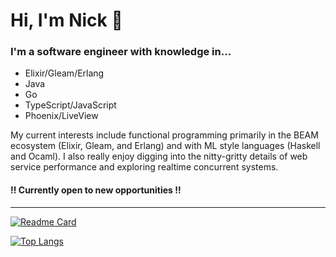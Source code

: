 # Hi, I'm Nick 👋

### I'm a software engineer with knowledge in...

- Elixir/Gleam/Erlang
- Java
- Go
- TypeScript/JavaScript
- Phoenix/LiveView

My current interests include functional programming primarily in the BEAM ecosystem (Elixir, Gleam, and Erlang) and with ML style languages (Haskell and Ocaml). I also really enjoy digging into the nitty-gritty details of web service performance and exploring realtime concurrent systems.

#### ‼️ Currently open to new opportunities ‼️

---

[![Readme Card](https://github-readme-stats.vercel.app/api?username=nicklatch&show_icons=true&theme=onedark&rank_icon=github&hide=stars&card_width=475)](https://github.com/nicklatch/github-readme-stats)

[![Top Langs](https://github-readme-stats.vercel.app/api/top-langs/?username=nicklatch&show_icons=true&theme=onedark&card_width=475)](https://github.com/anuraghazra/github-readme-stats)
